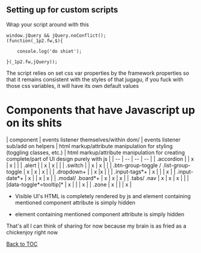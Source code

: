 

## Setting up for custom scripts
Wrap your script around with this

```
window.jQuery && jQuery.noConflict();
(function(_1p2.fw,$){
	
    console.log('do shiet');

}(_1p2.fw,jQuery));

```

The script relies on set css var properties by the framework properties so that it remains consistent with the styles of that jugagu, if you fuck with those css variables, it will have its own default values

# Components that have Javascript up on its shits

| component | events listener themselves/within dom/ |  events listener sub/add on helpers  | html markup/attribute manipulation for styling (toggling classes, etc.) | html markup/attribute manipulation for creating complete/part of UI design purely with js | 
| -- | -- | -- |  -- |
| .accordion |  | x | x |  |
| .alert |  | x | x |  |
| .switch |  | x | x |  |
| .btn-group-toggle / .list-group-toggle | x | x | x |  |
| .dropdown+ |  | x |x  |  |
| .input-tags*+ | x |  |  | x |
| .input-date*+ | x |  | x | x |
| .modal/ .board*+ | x | x | x |
| .tabs/ .nav | x | x | x |  |
| [data-toggle*=tooltip]* | x |  |  | x |
| .zone | x |  |  | x |

* Visible UI's HTML is completely rendered by js and element containing mentioned component attribute is simply hidden
+ element containing mentioned component attribute is simply hidden

That's all I can think of sharing for now because my brain is as fried as a chickenjoy right now

[Back to TOC](../../../readme.md)